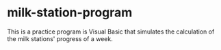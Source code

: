 # milk-station-program
This is a practice program is Visual Basic that simulates the calculation of the milk stations' progress of a week.
